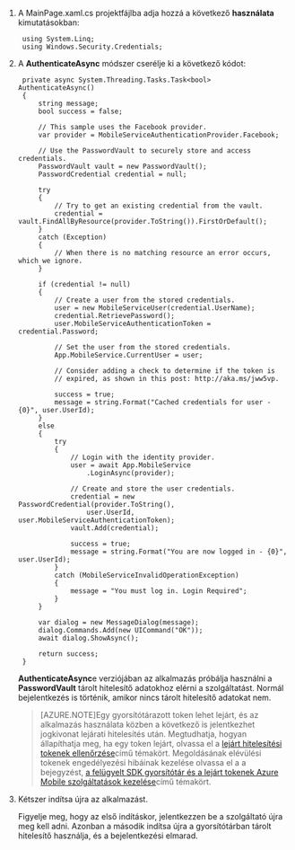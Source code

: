 
1. A MainPage.xaml.cs projektfájlba adja hozzá a következő **használata** kimutatásokban:

        using System.Linq;      
        using Windows.Security.Credentials;

2. A **AuthenticateAsync** módszer cserélje ki a következő kódot:

        private async System.Threading.Tasks.Task<bool> AuthenticateAsync()
        {
            string message;
            bool success = false;

            // This sample uses the Facebook provider.
            var provider = MobileServiceAuthenticationProvider.Facebook;

            // Use the PasswordVault to securely store and access credentials.
            PasswordVault vault = new PasswordVault();
            PasswordCredential credential = null;

            try
            {
                // Try to get an existing credential from the vault.
                credential = vault.FindAllByResource(provider.ToString()).FirstOrDefault();
            }
            catch (Exception)
            {
                // When there is no matching resource an error occurs, which we ignore.
            }

            if (credential != null)
            {
                // Create a user from the stored credentials.
                user = new MobileServiceUser(credential.UserName);
                credential.RetrievePassword();
                user.MobileServiceAuthenticationToken = credential.Password;

                // Set the user from the stored credentials.
                App.MobileService.CurrentUser = user;

                // Consider adding a check to determine if the token is 
                // expired, as shown in this post: http://aka.ms/jww5vp.

                success = true;
                message = string.Format("Cached credentials for user - {0}", user.UserId);
            }
            else
            {
                try
                {
                    // Login with the identity provider.
                    user = await App.MobileService
                        .LoginAsync(provider);

                    // Create and store the user credentials.
                    credential = new PasswordCredential(provider.ToString(),
                        user.UserId, user.MobileServiceAuthenticationToken);
                    vault.Add(credential);

                    success = true;
                    message = string.Format("You are now logged in - {0}", user.UserId);
                }
                catch (MobileServiceInvalidOperationException)
                {
                    message = "You must log in. Login Required";
                }
            }
            
            var dialog = new MessageDialog(message);
            dialog.Commands.Add(new UICommand("OK"));
            await dialog.ShowAsync();

            return success;
        }

    **AuthenticateAsync**e verziójában az alkalmazás próbálja használni a **PasswordVault** tárolt hitelesítő adatokhoz elérni a szolgáltatást. Normál bejelentkezés is történik, amikor nincs tárolt hitelesítő adatokat nem.

    >[AZURE.NOTE]Egy gyorsítótárazott token lehet lejárt, és az alkalmazás használata közben a következő is jelentkezhet jogkivonat lejárati hitelesítés után. Megtudhatja, hogyan állapíthatja meg, ha egy token lejárt, olvassa el a [lejárt hitelesítési tokenek ellenőrzése](http://aka.ms/jww5vp)című témakört. Megoldásának elévülési tokenek engedélyezési hibáinak kezelése olvassa el a a bejegyzést, [a felügyelt SDK gyorsítótár és a lejárt tokenek Azure Mobile szolgáltatások kezelése](http://blogs.msdn.com/b/carlosfigueira/archive/2014/03/13/caching-and-handling-expired-tokens-in-azure-mobile-services-managed-sdk.aspx)című témakört. 

3. Kétszer indítsa újra az alkalmazást.

    Figyelje meg, hogy az első indításkor, jelentkezzen be a szolgáltató újra meg kell adni. Azonban a második indítsa újra a gyorsítótárban tárolt hitelesítő használja, és a bejelentkezési elmarad. 
